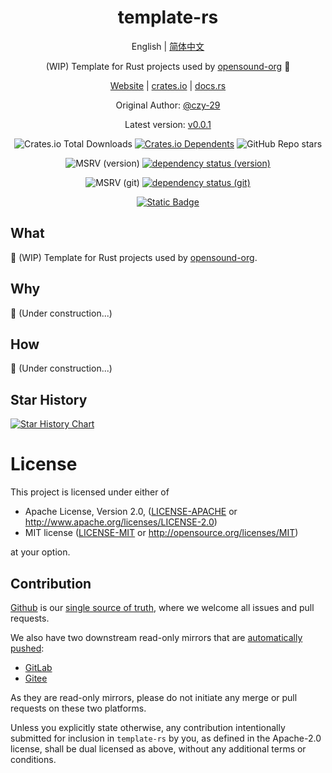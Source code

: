 <div align="center">

# template-rs

English | [简体中文](README-CN.md)

(WIP) Template for Rust projects used by [opensound-org](https://github.com/opensound-org) 🚧

[Website](https://opensound.run) | [crates.io](https://crates.io/crates/template-rs) | [docs.rs](https://docs.rs/template-rs/latest/template-rs)

Original Author: [@czy-29](https://github.com/czy-29)

Latest version: [v0.0.1](https://github.com/opensound-org/template-rs/releases/tag/v0.0.1)

![Crates.io Total Downloads](https://img.shields.io/crates/d/template-rs)
[![Crates.io Dependents](https://img.shields.io/crates/dependents/template-rs)](https://crates.io/crates/template-rs/reverse_dependencies)
![GitHub Repo stars](https://img.shields.io/github/stars/opensound-org/template-rs)

![MSRV (version)](https://img.shields.io/crates/msrv/template-rs/0.0.1?label=v0.0.1-msrv)
[![dependency status (version)](https://deps.rs/crate/template-rs/0.0.1/status.svg?subject=v0.0.1-deps)](https://deps.rs/crate/template-rs/0.0.1)

![MSRV (git)](https://img.shields.io/badge/git--msrv-1.80.0-blue)
[![dependency status (git)](https://deps.rs/repo/github/opensound-org/template-rs/status.svg?subject=git-deps)](https://deps.rs/repo/github/opensound-org/template-rs)

[![Static Badge](https://img.shields.io/badge/build_with-Rust_1.84.0-dca282)](https://blog.rust-lang.org/2024/11/28/Rust-1.84.0.html)

</div>

## What
🚧 (WIP) Template for Rust projects used by [opensound-org](https://github.com/opensound-org).

## Why
🚧 (Under construction...)

## How
🚧 (Under construction...)

## Star History

[![Star History Chart](https://api.star-history.com/svg?repos=opensound-org/template-rs&type=Date)](https://star-history.com/#opensound-org/template-rs&Date)

# License

This project is licensed under either of

 * Apache License, Version 2.0, ([LICENSE-APACHE](LICENSE-APACHE) or
   http://www.apache.org/licenses/LICENSE-2.0)
 * MIT license ([LICENSE-MIT](LICENSE-MIT) or
   http://opensource.org/licenses/MIT)

at your option.

## Contribution

[Github](https://github.com/opensound-org/template-rs) is our [single source of truth](https://en.wikipedia.org/wiki/Single_source_of_truth), where we welcome all issues and pull requests.

We also have two downstream read-only mirrors that are [automatically pushed](.github/workflows/mirror.yml):
- [GitLab](https://gitlab.com/opensound-org/template-rs)
- [Gitee](https://gitee.com/opensound-org/template-rs)

As they are read-only mirrors, please do not initiate any merge or pull requests on these two platforms.

Unless you explicitly state otherwise, any contribution intentionally submitted
for inclusion in `template-rs` by you, as defined in the Apache-2.0 license, shall be
dual licensed as above, without any additional terms or conditions.
